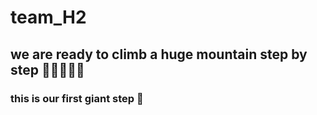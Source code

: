 # team_H2

## we are ready to climb a huge mountain step by step  🤗🤗🤗🤗🤗

### this is our first giant step 🦵

